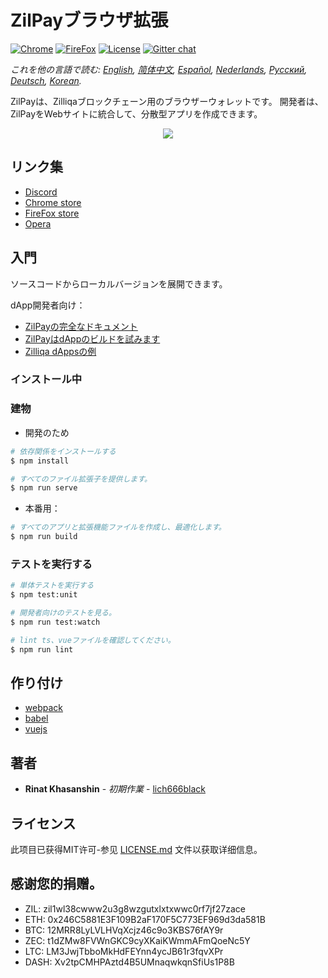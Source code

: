 # ZilPayブラウザ拡張

[![Chrome](https://img.shields.io/chrome-web-store/v/klnaejjgbibmhlephnhpmaofohgkpgkd)](https://chrome.google.com/webstore/detail/zilpay/klnaejjgbibmhlephnhpmaofohgkpgkd?utm_source=chrome-ntp-icon)
[![FireFox](https://img.shields.io/amo/v/zilpay)](https://addons.mozilla.org/en-GB/firefox/addon/zilpay/)
[![License](https://img.shields.io/badge/License-MIT-blue.svg)](https://github.com/Zilliqa/scilla/blob/master/LICENSE)
[![Gitter chat](http://img.shields.io/badge/chat-on%20gitter-077a8f.svg)](https://gitter.im/Zilliqa/General)

*これを他の言語で読む: [English](README.md), [简体中文](README_ZH-CN.md), [Español](README_ES.md), [Nederlands](README_NL.md), [Русский](README_RU.md), [Deutsch](README_DE.md), [Korean](README_KR.md).*

ZilPayは、Zilliqaブロックチェーン用のブラウザーウォレットです。 開発者は、ZilPayをWebサイトに統合して、分散型アプリを作成できます。

<p align="center">
  <a href="https://zilpay.xyz"><img src="https://github.com/lich666dead/zil-pay/blob/master/imgs/preview.png"></a>
</p>

## リンク集
+ [Discord](https://discordapp.com/channels/370992535725932544/636917110089580544)
+ [Chrome store](https://chrome.google.com/webstore/detail/zilpay/klnaejjgbibmhlephnhpmaofohgkpgkd?utm_source=chrome-ntp-icon)
+ [FireFox store](https://addons.mozilla.org/en-GB/firefox/addon/zilpay/)
+ [Opera](https://chrome.google.com/webstore/detail/zilpay/klnaejjgbibmhlephnhpmaofohgkpgkd?utm_source=chrome-ntp-icon)

## 入門
ソースコードからローカルバージョンを展開できます。

dApp開発者向け：
+ [ZilPayの完全なドキュメント](https://zilpay.xyz/Documentation/)
+ [ZilPayはdAppのビルドを試みます](https://medium.com/coinmonks/test-and-develop-dapps-on-zilliqa-with-zilpay-52b165f118bf?source=friends_link&sk=2a60070ddac60677ec36b1234c60222a)
+ [Zilliqa dAppsの例](https://github.com/lich666dead/zilliqa-dApps)

### インストール中

### 建物

* 開発のため
```bash
# 依存関係をインストールする
$ npm install

# すべてのファイル拡張子を提供します。
$ npm run serve
```

* 本番用：
```bash
# すべてのアプリと拡張機能ファイルを作成し、最適化します。
$ npm run build
```

### テストを実行する
```bash
# 単体テストを実行する
$ npm test:unit

# 開発者向けのテストを見る。
$ npm run test:watch

# lint ts、vueファイルを確認してください。
$ npm run lint
```

## 作り付け

* [webpack](https://github.com/webpack/webpack)
* [babel](https://github.com/babel/babel)
* [vuejs](https://github.com/vuejs)

## 著者

* **Rinat Khasanshin** - *初期作業* - [lich666black](https://github.com/lich666dead)

## ライセンス

此项目已获得MIT许可-参见 [LICENSE.md](https://github.com/zilpay/zil-pay/blob/master/LICENSE) 文件以获取详细信息。

感谢您的捐赠。
------

- ZIL: zil1wl38cwww2u3g8wzgutxlxtxwwc0rf7jf27zace
- ETH: 0x246C5881E3F109B2aF170F5C773EF969d3da581B
- BTC: 12MRR8LyLVLHVqXcjz46c9o3KBS76fAY9r
- ZEC: t1dZMw8FVWnGKC9cyXKaiKWmmAFmQoeNc5Y
- LTC: LM3JwjTbboMkHdFEYnn4ycJB61r3fqvXPr
- DASH: Xv2tpCMHPAztd4B5UMnaqwkqnSfiUs1P8B
